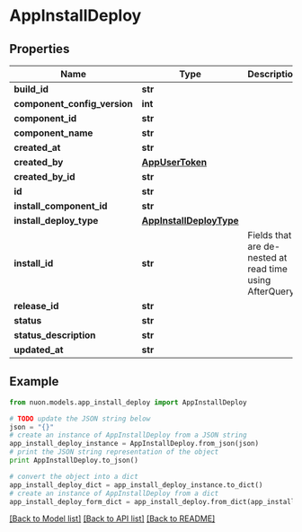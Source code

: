 # AppInstallDeploy


## Properties

Name | Type | Description | Notes
------------ | ------------- | ------------- | -------------
**build_id** | **str** |  | [optional] 
**component_config_version** | **int** |  | [optional] 
**component_id** | **str** |  | [optional] 
**component_name** | **str** |  | [optional] 
**created_at** | **str** |  | [optional] 
**created_by** | [**AppUserToken**](AppUserToken.md) |  | [optional] 
**created_by_id** | **str** |  | [optional] 
**id** | **str** |  | [optional] 
**install_component_id** | **str** |  | [optional] 
**install_deploy_type** | [**AppInstallDeployType**](AppInstallDeployType.md) |  | [optional] 
**install_id** | **str** | Fields that are de-nested at read time using AfterQuery | [optional] 
**release_id** | **str** |  | [optional] 
**status** | **str** |  | [optional] 
**status_description** | **str** |  | [optional] 
**updated_at** | **str** |  | [optional] 

## Example

```python
from nuon.models.app_install_deploy import AppInstallDeploy

# TODO update the JSON string below
json = "{}"
# create an instance of AppInstallDeploy from a JSON string
app_install_deploy_instance = AppInstallDeploy.from_json(json)
# print the JSON string representation of the object
print AppInstallDeploy.to_json()

# convert the object into a dict
app_install_deploy_dict = app_install_deploy_instance.to_dict()
# create an instance of AppInstallDeploy from a dict
app_install_deploy_form_dict = app_install_deploy.from_dict(app_install_deploy_dict)
```
[[Back to Model list]](../README.md#documentation-for-models) [[Back to API list]](../README.md#documentation-for-api-endpoints) [[Back to README]](../README.md)


